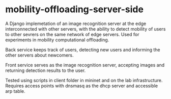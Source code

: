 # mobility-offloading-server-side

A Django implemetation of an image recognition server at the edge interconnected with other servers, with the ability to detect mobility of users to other sevrers on the same network of edge servers. Used for experiments in mobility computational offloading.

Back service keeps track of users, detecting new users and informing the other servers about newcomers.

Front service serves as the image recognition server, accepting images and returning detection results to the user.

Tested using scripts in client folder in mininet and on the lab infrastructure. Requires access points with dnsmasq as the dhcp server and accessible arp table.
